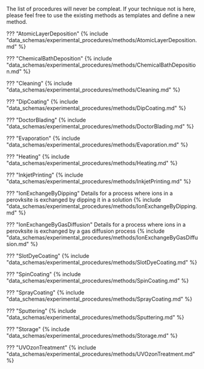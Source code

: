 The list of procedures will never be compleat. If your technique not is here, please feel free to use the existing methods as templates and define a new method. 

??? "AtomicLayerDeposition"
    {% include "data_schemas/experimental_procedures/methods/AtomicLayerDeposition.md" %}

??? "ChemicalBathDeposition"
    {% include "data_schemas/experimental_procedures/methods/ChemicalBathDeposition.md" %}

??? "Cleaning"
    {% include "data_schemas/experimental_procedures/methods/Cleaning.md" %}

??? "DipCoating"
    {% include "data_schemas/experimental_procedures/methods/DipCoating.md" %}    

??? "DoctorBlading"
    {% include "data_schemas/experimental_procedures/methods/DoctorBlading.md" %}      

??? "Evaporation"
    {% include "data_schemas/experimental_procedures/methods/Evaporation.md" %}  

??? "Heating"
    {% include "data_schemas/experimental_procedures/methods/Heating.md" %}      

??? "InkjetPrinting"
    {% include "data_schemas/experimental_procedures/methods/InkjetPrinting.md" %}

??? "IonExchangeByDipping"
    Details for a process where ions in a perovksite is exchanged by 
    dipping it in a solution 
    {% include "data_schemas/experimental_procedures/methods/IonExchangeByDipping.md" %}    

??? "IonExchangeByGasDiffusion"
    Details for a process where ions in a perovksite is exchanged by 
    a gas diffusion process 
    {% include "data_schemas/experimental_procedures/methods/IonExchangeByGasDiffusion.md" %}  

??? "SlotDyeCoating"
    {% include "data_schemas/experimental_procedures/methods/SlotDyeCoating.md" %} 

??? "SpinCoating"
    {% include "data_schemas/experimental_procedures/methods/SpinCoating.md" %}

??? "SprayCoating"
    {% include "data_schemas/experimental_procedures/methods/SprayCoating.md" %}

??? "Sputtering"
    {% include "data_schemas/experimental_procedures/methods/Sputtering.md" %}

??? "Storage"
    {% include "data_schemas/experimental_procedures/methods/Storage.md" %}

??? "UVOzonTreatment"
    {% include "data_schemas/experimental_procedures/methods/UVOzonTreatment.md" %} 
